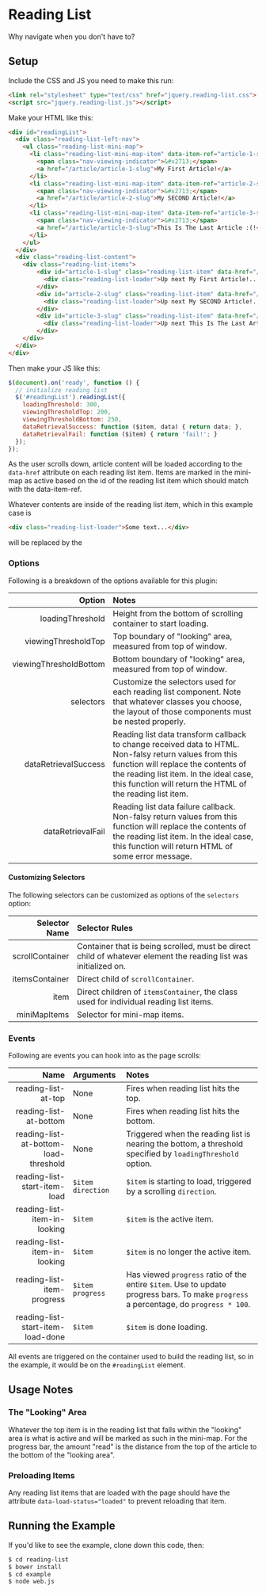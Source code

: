 # Reading List

Why navigate when you don't have to?

## Setup

Include the CSS and JS you need to make this run:
```html
<link rel="stylesheet" type="text/css" href="jquery.reading-list.css">
<script src="jquery.reading-list.js"></script>
```

Make your HTML like this:
```html
<div id="readingList">
  <div class="reading-list-left-nav">
    <ul class="reading-list-mini-map">
      <li class="reading-list-mini-map-item" data-item-ref="article-1-slug">
        <span class="nav-viewing-indicator">&#x2713;</span>
        <a href="/article/article-1-slug">My First Article!</a>
      </li>
      <li class="reading-list-mini-map-item" data-item-ref="article-2-slug">
        <span class="nav-viewing-indicator">&#x2713;</span>
        <a href="/article/article-2-slug">My SECOND Article!</a>
      </li>
      <li class="reading-list-mini-map-item" data-item-ref="article-3-slug">
        <span class="nav-viewing-indicator">&#x2713;</span>
        <a href="/article/article-3-slug">This Is The Last Article :(!</a>
      </li>
    </ul>
  </div>
  <div class="reading-list-content">
    <div class="reading-list-items">
        <div id="article-1-slug" class="reading-list-item" data-href="/article/article-1-slug">
          <div class="reading-list-loader">Up next My First Article!...</div>
        </div>
        <div id="article-2-slug" class="reading-list-item" data-href="/article/article-2-slug">
          <div class="reading-list-loader">Up next My SECOND Article!...</div>
        </div>
        <div id="article-3-slug" class="reading-list-item" data-href="/article/article-3-slug">
          <div class="reading-list-loader">Up next This Is The Last Article :(!...</div>
        </div>
    </div>
  </div>
</div>
```

Then make your JS like this:
```javascript
$(document).on('ready', function () {
  // initialize reading list
  $('#readingList').readingList({
    loadingThreshold: 300,
    viewingThresholdTop: 200,
    viewingThresholdBottom: 250,
    dataRetrievalSuccess: function ($item, data) { return data; },
    dataRetrievalFail: function ($item) { return 'fail!'; }
  });
});
```

As the user scrolls down, article content will be loaded according to the ```data-href```
attribute on each reading list item. Items are marked in the mini-map as active
based on the id of the reading list item which should match with the data-item-ref.

Whatever contents are inside of the reading list item, which in this example case is
```html
<div class="reading-list-loader">Some text...</div>
```
will be replaced by the

### Options
Following is a breakdown of the options available for this plugin:

| Option | Notes |
|--------:|:-------|
| loadingThreshold | Height from the bottom of scrolling container to start loading. |
| viewingThresholdTop | Top boundary of "looking" area, measured from top of window. |
| viewingThresholdBottom | Bottom boundary of "looking" area, measured from top of window. |
| selectors | Customize the selectors used for each reading list component. Note that whatever classes you choose, the layout of those components must be nested properly. |
| dataRetrievalSuccess | Reading list data transform callback to change received data to HTML. Non-falsy return values from this function will replace the contents of the reading list item. In the ideal case, this function will return the HTML of the reading list item. |
| dataRetrievalFail | Reading list data failure callback. Non-falsy return values from this function will replace the contents of the reading list item. In the ideal case, this function will return HTML of some error message. |

#### Customizing Selectors
The following selectors can be customized as options of the ```selectors``` option:

| Selector Name | Selector Rules |
|--------------:|:---------------|
| scrollContainer | Container that is being scrolled, must be direct child of whatever element the reading list was initialized on. |
| itemsContainer | Direct child of ```scrollContainer```. |
| item | Direct children of ```itemsContainer```, the class used for individual reading list items.  |
| miniMapItems | Selector for mini-map items. |

### Events
Following are events you can hook into as the page scrolls:

| Name | Arguments | Notes |
|-----:|:----------|:------|
| reading-list-at-top | None | Fires when reading list hits the top. |
| reading-list-at-bottom | None | Fires when reading list hits the bottom. |
| reading-list-at-bottom-load-threshold | None | Triggered when the reading list is nearing the bottom, a threshold specified by ```loadingThreshold``` option. |
| reading-list-start-item-load | ```$item``` ```direction``` | ```$item``` is starting to load, triggered by a scrolling ```direction```. |
| reading-list-item-in-looking | ```$item``` | ```$item``` is the active item. |
| reading-list-item-in-looking | ```$item``` | ```$item``` is no longer the active item. |
| reading-list-item-progress | ```$item``` ```progress``` | Has viewed ```progress``` ratio of the entire ```$item```. Use to update progress bars. To make ```progress``` a percentage, do ```progress * 100```.  |
| reading-list-start-item-load-done | ```$item``` | ```$item``` is done loading. |

All events are triggered on the container used to build the reading list, so in the example, it would be on the ```#readingList``` element.

## Usage Notes

### The "Looking" Area
Whatever the top item is in the reading list that falls within the "looking"
area is what is active and will be marked as such in the mini-map. For the
progress bar, the amount "read" is the distance from the top of the article to
the bottom of the "looking area".

### Preloading Items
Any reading list items that are loaded with the page should have the attribute ```data-load-status="loaded"``` to prevent reloading that item.

## Running the Example
If you'd like to see the example, clone down this code, then:
```bash
$ cd reading-list
$ bower install
$ cd example
$ node web.js
```
